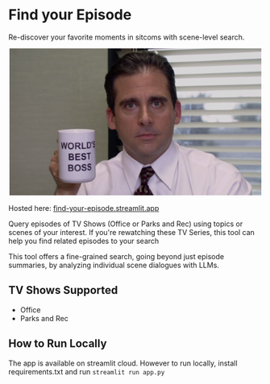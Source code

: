 # Find your Episode 
Re-discover your favorite moments in sitcoms with scene-level search.

<p align="center">
  <img src="https://github.com/sidhantls/find-your-episode/blob/main/imgs/office_img.png" />
</p>

Hosted here: [find-your-episode.streamlit.app](https://find-your-episode.streamlit.app/)

Query episodes of TV Shows (Office or Parks and Rec) using topics or scenes of your interest. If you're rewatching these TV Series, this tool can help you find related episodes to your search

This tool offers a fine-grained search, going beyond just episode summaries, by analyzing individual scene dialogues with LLMs.

## TV Shows Supported
* Office 
* Parks and Rec

## How to Run Locally
The app is available on streamlit cloud. However to run locally, install requirements.txt and run `streamlit run app.py`

